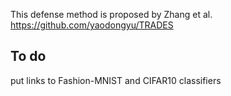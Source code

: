 This defense method is proposed by Zhang et al.
https://github.com/yaodongyu/TRADES

## To do
put links to Fashion-MNIST and CIFAR10 classifiers
